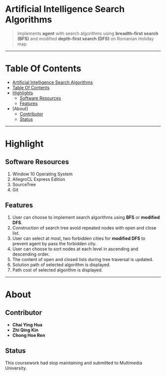 Artificial Intelligence Search Algorithms
=========================================
> Implements **agent** with search algorithms using **breadth-first search (BFS)** and modified **depth-first search (DFS)** on Romanian Holiday map.

***
Table Of Contents
=================
* [Artificial Intelligence Search Algorithms](#artificial-intelligence-search-algorithms)
* [Table Of Contents](#table-of-contents)
* [Highlights](#highlights)
  * [Software Resources](#software-resources)
  * [Features](#features)
* [About]
  * [Contributor](#contributor)
  * [Status](#status)

***

Highlight
=========
Software Resources 
------------------
1. Window 10 Operating System
2. AllegroCL Express Edition 
3. SourceTree 
4. Git 

Features
--------
1. User can choose to implement search algorithms using **BFS** or **modified DFS**.  
2. Construction of search tree avoid repeated nodes with open and close list.  
3. User can select at most, two forbidden cities for **modified DFS** to prevent agent by pass the forbidden city.
4. User can choose to sort nodes at each level in ascending and descending order. 
5. The content of open and closed lists during tree traversal is updated. 
6. Solution path of selected algorithm is displayed.
7. Path cost of selected algorithm is displayed. 

***

About
=====
Contributor
-----------
- **Chai Ying Hua**
- **Zhi Qing Kin**
- **Chong Hoe Ren** 

Status
------
This coursework had stop maintaining and submitted to Multimedia University. 

